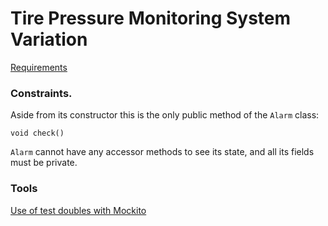 # Tire Pressure Monitoring System Variation

[Requirements](https://gist.github.com/trikitrok/e0dccffff284511e736a53a59d853e31)

### Constraints.

Aside from its constructor this is the only public method of the `Alarm` class:

`void check()`

`Alarm` cannot have any accessor methods to see its state, and all its fields must be private.

### Tools

[Use of test doubles with Mockito](https://gist.github.com/trikitrok/1573df976f090f46f3b188646de8b3be)
